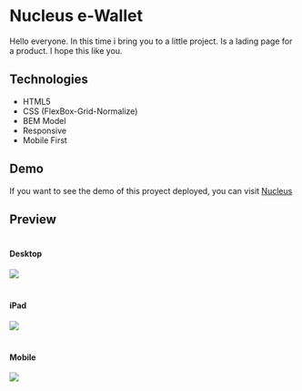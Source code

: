 # Nucleus e-Wallet
Hello everyone. In this time i bring you to a little project. Is a lading page for a product. I hope this like you.

## Technologies
- HTML5
- CSS (FlexBox-Grid-Normalize)
- BEM Model
- Responsive
- Mobile First


## Demo
If you want to see the demo of this proyect deployed, you can visit [Nucleus](https://idev-nucleus-hmtl-css.netlify.app/)

## Preview
#
#### Desktop
![](https://i.ibb.co/crnkJDD/desktop.png)
#
#### iPad
![](https://i.ibb.co/NZRBYJK/ipad.png)
#
#### Mobile
![](https://i.ibb.co/VBstcFY/mobile.png)